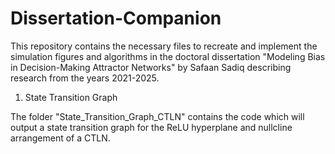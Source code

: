 # Dissertation-Companion

This repository contains the necessary files to recreate and implement the simulation figures and algorithms in the doctoral dissertation "Modeling Bias in Decision-Making Attractor Networks" by Safaan Sadiq describing research from the years 2021-2025.

1. State Transition Graph

The folder "State_Transition_Graph_CTLN" contains the code which will output a state transition graph for the ReLU hyperplane and nullcline arrangement of a CTLN.
